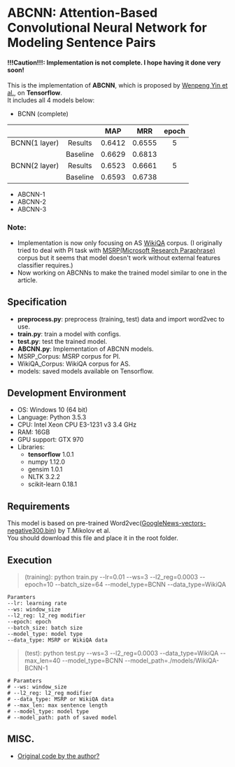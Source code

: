 
# ABCNN: Attention-Based Convolutional Neural Network for Modeling Sentence Pairs

#### !!!Caution!!!: Implementation is not complete. I hope having it done very soon!

This is the implementation of **ABCNN**, which is proposed by [Wenpeng Yin et al.](https://arxiv.org/pdf/1512.05193.pdf), on **Tensorflow**.  
It includes all 4 models below:
- BCNN (complete)

|               |          |   MAP  |   MRR  | epoch |
|:-------------:|:--------:|:------:|:------:|:-----:|
| BCNN(1 layer) |  Results | 0.6412 | 0.6555 |   5   |
|               | Baseline | 0.6629 | 0.6813 |       |
| BCNN(2 layer) |  Results | 0.6523 | 0.6661 |   5   |
|               | Baseline | 0.6593 | 0.6738 |       |

- ABCNN-1
- ABCNN-2
- ABCNN-3

### Note:
- Implementation is now only focusing on AS [WikiQA](https://www.microsoft.com/en-us/research/publication/wikiqa-a-challenge-dataset-for-open-domain-question-answering/) corpus.
(I originally tried to deal with PI task with [MSRP(Microsoft Research Paraphrase)](https://www.microsoft.com/en-us/download/details.aspx?id=52398) corpus
but it seems that model doesn't work without external features classifier requires.)
- Now working on ABCNNs to make the trained model similar to one in the article.

## Specification
- **preprocess.py**: preprocess (training, test) data and import word2vec to use.
- **train.py**: train a model with configs.
- **test.py**: test the trained model.
- **ABCNN.py**: Implementation of ABCNN models.
- MSRP_Corpus: MSRP corpus for PI.
- WikiQA_Corpus: WikiQA corpus for AS.
- models: saved models available on Tensorflow.

## Development Environment
- OS: Windows 10 (64 bit)
- Language: Python 3.5.3
- CPU: Intel Xeon CPU E3-1231 v3 3.4 GHz
- RAM: 16GB
- GPU support: GTX 970
- Libraries:
    - **tensorflow** 1.0.1
    - numpy 1.12.0
    - gensim 1.0.1
    - NLTK 3.2.2
    - scikit-learn 0.18.1

## Requirements

This model is based on pre-trained Word2vec([GoogleNews-vectors-negative300.bin](https://drive.google.com/uc?id=0B7XkCwpI5KDYNlNUTTlSS21pQmM&export=download)) by T.Mikolov et al.  
You should download this file and place it in the root folder.


## Execution
> (training): python train.py --lr=0.01 --ws=3 --l2_reg=0.0003 --epoch=10 --batch_size=64 --model_type=BCNN --data_type=WikiQA

    Paramters
    --lr: learning rate
    --ws: window_size
    --l2_reg: l2_reg modifier
    --epoch: epoch
    --batch_size: batch size
    --model_type: model type
    --data_type: MSRP or WikiQA data

> (test): python test.py --ws=3 --l2_reg=0.0003 --data_type=WikiQA --max_len=40 --model_type=BCNN --model_path=./models/WikiQA-BCNN-1

    # Paramters
    # --ws: window_size
    # --l2_reg: l2_reg modifier
    # --data_type: MSRP or WikiQA data
    # --max_len: max sentence length
    # --model_type: model type
    # --model_path: path of saved model


## MISC.
- [Original code by the author?](https://github.com/yinwenpeng/Answer_Selection/tree/master/src)
